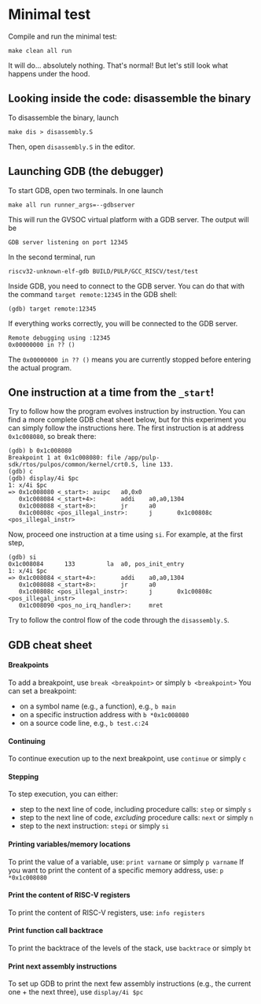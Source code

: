 # Minimal test
Compile and run the minimal test:
~~~~~shell
make clean all run
~~~~~

It will do... absolutely nothing. That's normal! But let's still look what happens under the hood.

## Looking inside the code: disassemble the binary
To disassemble the binary, launch
```
make dis > disassembly.S
```
Then, open `disassembly.S` in the editor.

## Launching GDB (the debugger)
To start GDB, open two terminals. In one launch
```
make all run runner_args=--gdbserver
```
This will run the GVSOC virtual platform with a GDB server. The output will be
```
GDB server listening on port 12345
```
In the second terminal, run
```
riscv32-unknown-elf-gdb BUILD/PULP/GCC_RISCV/test/test
```
Inside GDB, you need to connect to the GDB server. You can do that with the command `target remote:12345` in the GDB shell:
```
(gdb) target remote:12345
```
If everything works correctly, you will be connected to the GDB server.
```
Remote debugging using :12345
0x00000000 in ?? ()
```
The `0x00000000 in ?? ()` means you are currently stopped before entering the actual program.

## One instruction at a time from the `_start`!
Try to follow how the program evolves instruction by instruction.
You can find a more complete GDB cheat sheet below, but for this experiment you can simply follow the instructions here.
The first instruction is at address `0x1c008080`, so break there:
```
(gdb) b 0x1c008080
Breakpoint 1 at 0x1c008080: file /app/pulp-sdk/rtos/pulpos/common/kernel/crt0.S, line 133.
(gdb) c
(gdb) display/4i $pc
1: x/4i $pc
=> 0x1c008080 <_start>: auipc   a0,0x0
   0x1c008084 <_start+4>:       addi    a0,a0,1304
   0x1c008088 <_start+8>:       jr      a0
   0x1c00808c <pos_illegal_instr>:      j       0x1c00808c <pos_illegal_instr>
```
Now, proceed one instruction at a time using `si`. 
For example, at the first step,
```
(gdb) si
0x1c008084      133         la  a0, pos_init_entry
1: x/4i $pc
=> 0x1c008084 <_start+4>:       addi    a0,a0,1304
   0x1c008088 <_start+8>:       jr      a0
   0x1c00808c <pos_illegal_instr>:      j       0x1c00808c <pos_illegal_instr>
   0x1c008090 <pos_no_irq_handler>:     mret
```
Try to follow the control flow of the code through the `disassembly.S`.

## GDB cheat sheet

#### Breakpoints
To add a breakpoint, use 
```break <breakpoint>```
or simply
```b <breakpoint>```
You can set a breakpoint:
- on a symbol name (e.g., a function), e.g., `b main`
- on a specific instruction address with `b *0x1c008080`
- on a source code line, e.g., `b test.c:24`

#### Continuing
To continue execution up to the next breakpoint, use
```continue```
or simply
```c```

#### Stepping
To step execution, you can either:
- step to the next line of code, including procedure calls:
```step```
or simply
```s```
- step to the next line of code, *excluding* procedure calls:
```next```
or simply
```n```
- step to the next instruction:
```stepi```
or simply
```si```

#### Printing variables/memory locations
To print the value of a variable, use:
```print varname```
or simply
```p varname```
If you want to print the content of a specific memory address, use:
```p *0x1c008080```

#### Print the content of RISC-V registers
To print the content of RISC-V registers, use:
```info registers```

#### Print function call backtrace
To print the backtrace of the levels of the stack, use
```backtrace```
or simply
```bt```

#### Print next assembly instructions
To set up GDB to print the next few assembly instructions (e.g., the current one + the next three), use
```display/4i $pc```

